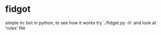 fidgot
====

simple irc bot in python, to see how it works try './fidget.py -h' and look at 'rules' file
